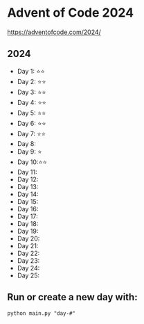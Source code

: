 # Advent of Code 2024
https://adventofcode.com/2024/

## 2024
- Day 1: ⭐️⭐️
- Day 2: ⭐️⭐️
- Day 3: ⭐️⭐️
- Day 4: ⭐️⭐️
- Day 5: ⭐️⭐️
- Day 6: ⭐️⭐️
- Day 7: ⭐️⭐️
- Day 8: 
- Day 9: ⭐️
- Day 10:⭐️⭐️
- Day 11:
- Day 12:
- Day 13:
- Day 14:
- Day 15:
- Day 16:
- Day 17:
- Day 18:
- Day 19:
- Day 20:
- Day 21:
- Day 22:
- Day 23:
- Day 24:
- Day 25:

## Run or create a new day with: 
```
python main.py "day-#"
```